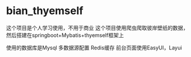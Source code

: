 # bian_thyemself
这个项目是个人学习使用，不用于商业
这个项目使用爬虫爬取彼岸壁纸的数据，然后搭建在springboot+Mybatis+thyemself框架上

使用的数据库是Mysql
多数据源配置
Redis缓存
前台页面使用EasyUI，Layui
